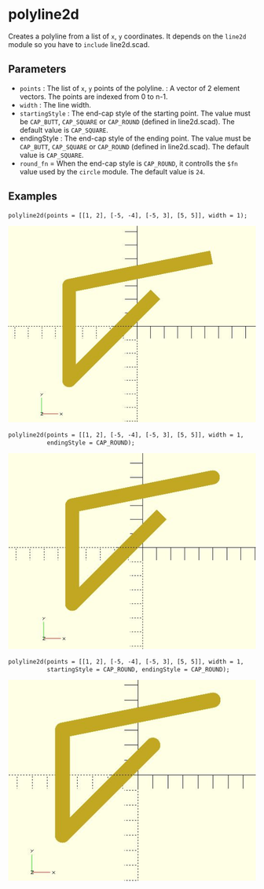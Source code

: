 # polyline2d

Creates a polyline from a list of `x`, `y` coordinates. It depends on the `line2d` module so you have to `include` line2d.scad.

## Parameters

- `points` : The list of `x`, `y` points of the polyline. : A vector of 2 element vectors. The points are indexed from 0 to n-1.
- `width` : The line width.
- `startingStyle` : The end-cap style of the starting point. The value must be `CAP_BUTT`, `CAP_SQUARE` or `CAP_ROUND` (defined in line2d.scad). The default value is `CAP_SQUARE`. 
- endingStyle : The end-cap style of the ending point. The value must be `CAP_BUTT`, `CAP_SQUARE` or `CAP_ROUND` (defined in line2d.scad). The default value is `CAP_SQUARE`. 
- `round_fn` = When the end-cap style is `CAP_ROUND`, it controlls the `$fn` value used by the `circle` module. The default value is `24`.

## Examples

	polyline2d(points = [[1, 2], [-5, -4], [-5, 3], [5, 5]], width = 1);

![polyline2d](images/lib-polyline2d-1.JPG)

    polyline2d(points = [[1, 2], [-5, -4], [-5, 3], [5, 5]], width = 1,
               endingStyle = CAP_ROUND);

![polyline2d](images/lib-polyline2d-2.JPG)

	polyline2d(points = [[1, 2], [-5, -4], [-5, 3], [5, 5]], width = 1,
               startingStyle = CAP_ROUND, endingStyle = CAP_ROUND);

![polyline2d](images/lib-polyline2d-3.JPG)
